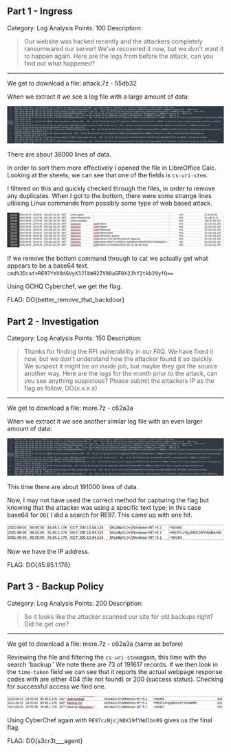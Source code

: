 ## Part 1 - Ingress

Category: Log Analysis
Points: 100
Description:

>Our website was hacked recently and the attackers completely ransomwared our server! We've recovered it now, but we don't want it to happen again. Here are the logs from before the attack, can you find out what happened?

---
We get to download a file: attack.7z - 55db32

When we extract it we see a log file with a large amount of data:

![](images/20211010201520.png)

There are about 38000 lines of data.

In order to sort them more effectively I opened the file in LibreOffice Calc. Looking at the sheets, we can see that one of the fields is `cs-uri-stem`.

I filtered on this and quickly checked through the files, in order to remove any duplicates. When I got to the bottom, there were some strange lines utilising Linux commands from possibly some type of web based attack.

![](images/20211010202021.png)

If we remove the bottom command through to cat we actually get what appears to be a base64 text.
`cmd%3Dcat+RE97YmV0dGVyX3JlbW92ZV90aGF0X2JhY2tkb29yfQ==`

Using GCHQ Cyberchef, we get the flag.

FLAG:
DO{better_remove_that_backdoor}

## Part 2 - Investigation

Category: Log Analysis
Points: 150
Description:

>Thanks for finding the RFI vulnerability in our FAQ. We have fixed it now, but we don't understand how the attacker found it so quickly. 
>We suspect it might be an inside job, but maybe they got the source another way. Here are the logs for the month prior to the attack, can you see anything suspicious?
>Please submit the attackers IP as the flag as follow, DO{x.x.x.x}

---
We get to download a file: more.7z - c62a3a

When we extract it we see another similar log file with an even larger amount of data:

![](images/20211010201520.png)

This time there are about 191000 lines of data.

Now, I may not have used the correct method for capturing the flag but knowing that the attacker was using a specific text type; in this case base64 for `DO{` I did a search for RE97. This came up with one hit.

![](images/20211010203528.png)

Now we have the IP address.

FLAG:
DO{45.85.1.176}

 ## Part 3 - Backup Policy

Category: Log Analysis
Points: 200
Description:

>So it looks like the attacker scanned our site for old backups right? Did he get one?

---
We get to download a file: more.7z - c62a3a (same as before)

Reviewing the file and filtering the `cs-uri-stem`again, this time with the search 'backup.'
We note there are 73 of 191617 records. If we then look in the `time-taken` field we can see that it reports the actual webpage response codes with are either 404 (file not found) or 200 (success status). Checking for successful access we find one.

![](images/20211010204417.png)

Using CyberChef again with `RE97czNjcjN0X19fYWdlbnR9` gives us the final flag. 

FLAG:
DO{s3cr3t___agent}
